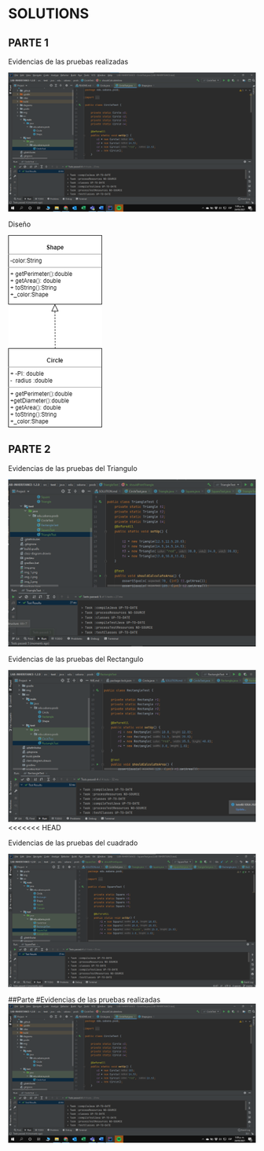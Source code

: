 
# SOLUTIONS

## PARTE 1

Evidencias de las pruebas realizadas 

![img.png](img.png)

Diseño

![img_2.png](img_2.png)

## PARTE 2

Evidencias de las pruebas del Triangulo

![img_4.png](img_4.png)

Evidencias de las pruebas del Rectangulo

![img_3.png](img_3.png)
<<<<<<< HEAD

Evidencias de las pruebas del cuadrado

![img_5.png](img_5.png)

##Parte 
#Evidencias de las pruebas realizadas 
![img.png](img.png)



